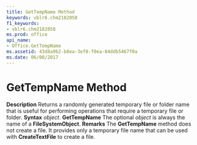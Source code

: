 ```yaml
---
title: GetTempName Method
keywords: vblr6.chm2182058
f1_keywords:
- vblr6.chm2182058
ms.prod: office
api_name:
- Office.GetTempName
ms.assetid: 43d8a9b2-b8ea-3ef8-f0ea-84ddb5467f0a
ms.date: 06/08/2017
---
```



# GetTempName Method



 **Description**
Returns a randomly generated temporary file or folder name that is useful for performing operations that require a temporary file or folder.
 **Syntax**
 _object_. **GetTempName**
The optional  _object_ is always the name of a **FileSystemObject**.
 **Remarks**
The **GetTempName** method does not create a file. It provides only a temporary file name that can be used with **CreateTextFile** to create a file.

